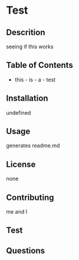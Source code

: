 
# Test

## Descrition
seeing if this works	

## Table of Contents
- this - is - a - test

## Installation
undefined

## Usage 
generates readme.md	

## License
none

## Contributing
me and I

## Test


## Questions
